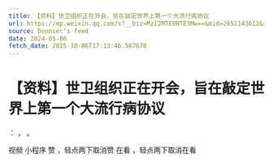 ```yaml
---
title: 【资料】世卫组织正在开会，旨在敲定世界上第一个大流行病协议
url: https://mp.weixin.qq.com/s?__biz=MzI2MTE0NTE3Mw==&mid=2651143612&idx=1&sn=6d1d931a11bdc1540973e0a6ff388f6d
source: Doonsec's feed
date: 2024-05-06
fetch_date: 2025-10-06T17:13:46.587670
---
```


# 【资料】世卫组织正在开会，旨在敲定世界上第一个大流行病协议

：
，
。

视频
小程序
赞
，轻点两下取消赞
在看
，轻点两下取消在看